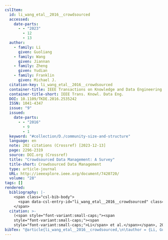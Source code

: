 ```yaml
---
cslItem:
  id: li_wang_etal__2016__crowdsourced
  accessed:
    date-parts:
      - - "2023"
        - 12
        - 13
  author:
    - family: Li
      given: Guoliang
    - family: Wang
      given: Jiannan
    - family: Zheng
      given: Yudian
    - family: Franklin
      given: Michael J.
  citation-key: li_wang_etal__2016__crowdsourced
  container-title: IEEE Transactions on Knowledge and Data Engineering
  container-title-short: IEEE Trans. Knowl. Data Eng.
  DOI: 10.1109/TKDE.2016.2535242
  ISSN: 1041-4347
  issue: "9"
  issued:
    date-parts:
      - - "2016"
        - 9
        - 1
  keyword: "#collection/D./community-size-and-structure"
  language: en
  note: 202 citations (Crossref) [2023-12-13]
  page: 2296-2319
  source: DOI.org (Crossref)
  title: "Crowdsourced Data Management: A Survey"
  title-short: Crowdsourced Data Management
  type: article-journal
  URL: http://ieeexplore.ieee.org/document/7420720/
  volume: "28"
tags: []
rendered:
  bibliography: |-
    <span class="csl-bib-body">
      <span data-csl-entry-id="li_wang_etal__2016__crowdsourced" class="csl-entry"><span class='author-bib'>Li, Wang, J., Zheng, Y., &#38; Franklin, M. J.</span>. <span class='date-bib'>(2016)</span>. <span class='title'><b>Crowdsourced Data Management: A Survey</b></span>. <i>IEEE Transactions on Knowledge and Data Engineering</i>, <i>28</i>(9), 2296–2319. <span class='URL'><a href='https://doi.org/10.1109/TKDE.2016.2535242'>LINK</a></span></span>
    </span>
  citation: >-
    (<span style="font-variant:small-caps;"><span
    style="font-variant:small-caps;"><span
    style="font-variant:small-caps;">Li</span> et al.</span></span>, 2016)
bibTex: "@article{li_wang_etal__2016__crowdsourced,\n\tauthor = {Li, Guoliang and Wang, Jiannan and Zheng, Yudian and Franklin, Michael J.},\n\tjournal = {IEEE Transactions on Knowledge and Data Engineering},\n\tdoi = {10.1109/TKDE.2016.2535242},\n\tissn = {1041-4347},\n\tnumber = {9},\n\tyear = {2016},\n\tmonth = {sep 1},\n\tnote = {202 citations (Crossref) [2023-12-13]},\n\tpages = {2296--2319},\n\ttitle = {Crowdsourced {Data} {Management}: A {Survey}},\n\turl = {http://ieeexplore.ieee.org/document/7420720/},\n\thowpublished = {http://ieeexplore.ieee.org/document/7420720/},\n\tvolume = {28},\n}\n\n"
---
```

